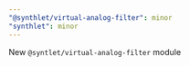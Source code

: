 ```yaml
---
"@synthlet/virtual-analog-filter": minor
"synthlet": minor
---
```


New `@syntlet/virtual-analog-filter` module
